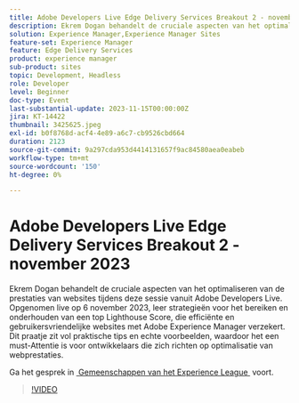 ```yaml
---
title: Adobe Developers Live Edge Delivery Services Breakout 2 - november 2023
description: Ekrem Dogan behandelt de cruciale aspecten van het optimaliseren van de prestaties van websites tijdens deze sessie vanuit Adobe Developers Live. Opgenomen live op 6 november 2023, leer strategieën voor het bereiken en onderhouden van een top Lighthouse Score, die efficiënte en gebruikersvriendelijke websites met Adobe Experience Manager verzekert. Dit praatje zit vol praktische tips en echte voorbeelden, waardoor het een must-Attentie is voor ontwikkelaars die zich richten op optimalisatie van webprestaties.
solution: Experience Manager,Experience Manager Sites
feature-set: Experience Manager
feature: Edge Delivery Services
product: experience manager
sub-product: sites
topic: Development, Headless
role: Developer
level: Beginner
doc-type: Event
last-substantial-update: 2023-11-15T00:00:00Z
jira: KT-14422
thumbnail: 3425625.jpeg
exl-id: b0f8768d-acf4-4e89-a6c7-cb9526cbd664
duration: 2123
source-git-commit: 9a297cda953d4414131657f9ac84580aea0eabeb
workflow-type: tm+mt
source-wordcount: '150'
ht-degree: 0%

---
```


# Adobe Developers Live Edge Delivery Services Breakout 2 - november 2023

Ekrem Dogan behandelt de cruciale aspecten van het optimaliseren van de prestaties van websites tijdens deze sessie vanuit Adobe Developers Live. Opgenomen live op 6 november 2023, leer strategieën voor het bereiken en onderhouden van een top Lighthouse Score, die efficiënte en gebruikersvriendelijke websites met Adobe Experience Manager verzekert. Dit praatje zit vol praktische tips en echte voorbeelden, waardoor het een must-Attentie is voor ontwikkelaars die zich richten op optimalisatie van webprestaties.

Ga het gesprek in [&#x200B; Gemeenschappen van het Experience League &#x200B;](https://adobe.ly/3rC7TTm) voort.

>[!VIDEO](https://video.tv.adobe.com/v/3425625/?learn=on)
